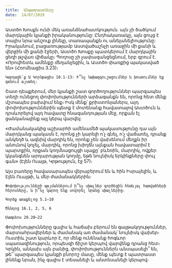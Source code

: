 ```yaml
---
title:  Անպատրաստները
date:  14/07/2019
---
```


Աստծո Խոսքն ունի մեկ առանձնահատկություն. այն չի ծածկում մարդկային կյանքի իրականությունը: Ընդհակառակը, այն ցույց է տալիս նրա անշուք լինելը, տառապանքն ու անելանելիությունը: Իրականում, բացառությամբ Աստվածաշնչի առաջին մի քանի և վերջին մի քանի էջերի, Աստծո Խոսքը պատկերում է մարդկային ցեղի թշվառ վիճակը։ Պողոսը չի չափազանցեցնում, երբ գրում է. «Որովհետև ամենքը մեղանչեցին, և Աստծո փառքից պակասված են» (Հռոմեացիս 3.23)։

`Կարդացե՛ք Ա Կորնթացիս 10.1-13: Ի՞նչ նախազգուշացումներ և խոստումներ եք գտնում այստեղ։`

Շատ դեպքերում, մեր կյանքի շատ գործողություններ պարզապես տեղի ունեցող փոփոխությունների արձագանքն են, որոնց հետ մենք մշտապես բախվում ենք։ Իսկ մենք՝ քրիստոնյաներս, այդ փոփոխություններին պետք է մոտենանք հավատալով Աստծուն և դրսևորելով այդ հավատը հնազանդության մեջ, որքան էլ ցանկանայինք այլ կերպ վարվել:

«Ժամանակակից աշխարհի ամենամեծ պակասությունը դա այն մարդկանց պակասն է, որոնց չի կարելի ո՛չ գնել, ո՛չ վաճառել, դրանք անկեղծ և ազնիվ մարդիկ են, որոնք չեն վախենում մեղքն իր անունով կոչել, մարդիկ, որոնց խիղճն այնքան հավատարիմ է պարտքին, որքան կողմնացույցի սլաքը՝ բևեռին, մարդիկ, ովքեր կկանգնեն արդարության կողմը, եթե նույնիսկ երկինքները փուլ գան» (Էլեն Ուայթ, Կրթություն, էջ 57)։

Այս բառերը հավասարապես վերաբերում են և հին Իսրայելին, և Էլեն Ուայթի, և մեր ժամանակներին։

`Փոփոխությունների պայմաններում ի՞նչ սխալներ գործեցին հետևյալ հատվածների հերոսները, և ի՞նչ կարող ենք սովորել նրանց սխալներից։`

`Գործք առաքելոց 5.1–10`

`Ծննդոց 16.1, 2, 5, 6`

`Մատթեոս 20.20–22`

Փոփոխությունները գալիս և հաճախ բերում են գայթակղություններ, մարտահրավերներ և ժամանակ առ ժամանակ՝ նույնիսկ վախեր։ Ուստիև շատ կարևոր է, որ մենք ունենանք հոգևոր սպառազինություն, որպեսզի ճիշտ կերպով վարվենք դրանց հետ։ Կրկին, անկախ այն բանից, փոփոխություններն անսպասելի՞ են, թե՞ պարզապես կյանքի բնորոշ մասը, մենք պետք է պատրաստ լինենք նրան, ինչ գալիս է տեսանելի և անտեսանելի կերպով։
